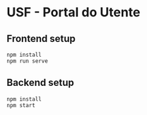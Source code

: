 # USF - Portal do Utente

## Frontend setup
```
npm install
npm run serve
```

## Backend setup
```
npm install
npm start
```
